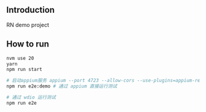 ## Introduction

RN demo project

## How to run

```bash
nvm use 20
yarn
npm run start

# 启动appium服务 appium --port 4723 --allow-cors --use-plugins=appium-reporter-plugin
npm run e2e:demo # 通过 appium 直接运行测试

# 通过 wdio 运行测试
npm run e2e
```

